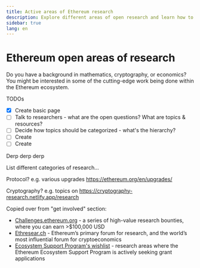 ```yaml
---
title: Active areas of Ethereum research
description: Explore different areas of open research and learn how to get involved.
sidebar: true
lang: en
---
```


# Ethereum open areas of research

Do you have a background in mathematics, cryptography, or economics? You might be interested in some of the cutting-edge work being done within the Ethereum ecosystem.

TODOs

- [x] Create basic page
- [ ] Talk to researchers - what are the open questions? What are topics & resources?
- [ ] Decide how topics should be categorized - what's the hierarchy?
- [ ] Create
- [ ] Create

Derp derp derp

List different categories of research...

Protocol?
e.g. various upgrades https://ethereum.org/en/upgrades/

Cryptography?
e.g. topics on https://cryptography-research.netlify.app/research

Copied over from "get involved" section:

- [Challenges.ethereum.org](https://challenges.ethereum.org/) - a series of high-value research bounties, where you can earn >$100,000 USD
- [Ethresear.ch](https://ethresear.ch) - Ethereum’s primary forum for research, and the world’s most influential forum for cryptoeconomics
- [Ecosystem Support Program's wishlist](https://esp.ethereum.foundation/wishlist/) - research areas where the Ethereum Ecosystem Support Program is actively seeking grant applications
